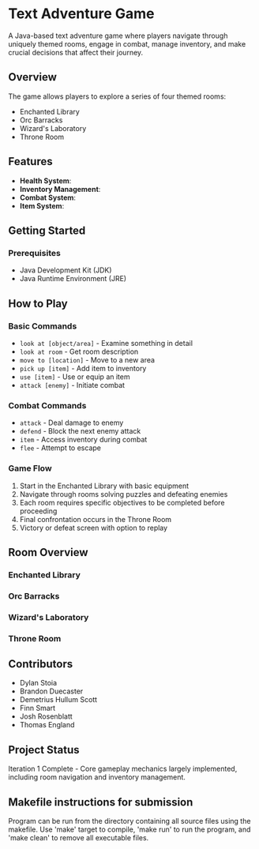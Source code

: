 # Text Adventure Game

A Java-based text adventure game where players navigate through uniquely themed rooms, engage in combat, manage inventory, and make crucial decisions that affect their journey.

## Overview

The game allows players to explore a series of four themed rooms:
- Enchanted Library
- Orc Barracks
- Wizard's Laboratory
- Throne Room

## Features

- **Health System**:
- **Inventory Management**:
- **Combat System**:
- **Item System**:

## Getting Started

### Prerequisites
- Java Development Kit (JDK)
- Java Runtime Environment (JRE)

## How to Play

### Basic Commands
- `look at [object/area]` - Examine something in detail
- `look at room` - Get room description
- `move to [location]` - Move to a new area
- `pick up [item]` - Add item to inventory
- `use [item]` - Use or equip an item
- `attack [enemy]` - Initiate combat

### Combat Commands
- `attack` - Deal damage to enemy
- `defend` - Block the next enemy attack
- `item` - Access inventory during combat
- `flee` - Attempt to escape

### Game Flow
1. Start in the Enchanted Library with basic equipment
2. Navigate through rooms solving puzzles and defeating enemies
3. Each room requires specific objectives to be completed before proceeding
4. Final confrontation occurs in the Throne Room
5. Victory or defeat screen with option to replay

## Room Overview

### Enchanted Library

### Orc Barracks

### Wizard's Laboratory

### Throne Room

## Contributors
- Dylan Stoia
- Brandon Duecaster
- Demetrius Hullum Scott
- Finn Smart
- Josh Rosenblatt
- Thomas England

## Project Status
Iteration 1 Complete - Core gameplay mechanics largely implemented, including room navigation and inventory management.

## Makefile instructions for submission
Program can be run from the directory containing all source files using the makefile. Use 'make' target to compile, 'make run' to run the program, and 'make clean' to remove all executable files.